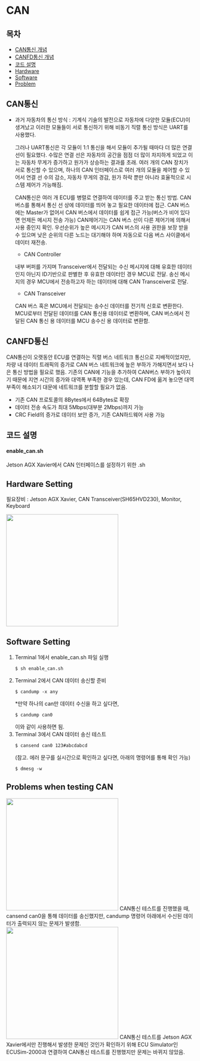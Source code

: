 # CAN

## 목차
* [CAN통신 개념](#CAN통신)
* [CANFD통신 개념](#CANFD통신)
* [코드 설명](#코드-설명)
* [Hardware](#Hardware-Setting)
* [Software](#Software-Setting)
* [Problem](#Problems-when-testing-CAN)

## CAN통신
* 과거 자동차의 통신 방식 : 기계식
    기술의 발전으로 자동차에 다양한 모듈(ECU)이 생겨났고 이러한 모듈들이 서로 통신하기 위해 비동기 직렬 통신 방식은 UART를 사용했다.
  
    그러나 UART통신은 각 모듈이 1:1 통신을 해서 모듈이 추가될 때마다 더 많은 연결 선이 필요했다. 수많은 연결 선은 자동차의 공간을 점점 더 많이 차지하게 되었고 이는 자동차 무게가 증가하고 원가가 상승하는 결과를 초래.
    여러 개의 CAN 장치가 서로 통신할 수 있으며, 하나의 CAN 인터페이스로 여러 개의 모듈을 제어할 수 있어서 연결 선 수의 감소, 자동차 무게의 경감, 원가 하락 뿐만 아니라 효율적으로 시스템 제어가 가능해짐.
  
    CAN통신은 여러 개 ECU를 병렬로 연결하여 데이터를 주고 받는 통신 방법. CAN버스를 통해서 통신 선 상에 데이터를 띄어 놓고 필요한 데이터에 접근.
    CAN 버스에는 Master가 없어서 CAN 버스에서 데이터를 쉽게 접근 가능(버스가 비어 있다면 언제든 메시지 전송 가능) 
    CAN제어기는 CAN 버스 선이 다른 제어기에 의해서 사용 중인지 확인.
    우선순위가 높은 메시지가 CAN 버스의 사용 권한을 보장 받을 수 있으며 낮은 순위의 다른 노드는 대기해야 하며 자동으로 다음 버스 사이클에서 데이터 재전송.

	* CAN Controller

   	내부 버퍼를 가지며 Transceiver에서 전달되는 수신 메시지에 대해 유효한 데이터인지 아닌지 ID기반으로 판별한 후 유효한 데이터인 경우 MCU로 전달. 송신 메시지의 경우 MCU에서 전송하고자 하는 데이터에 대해 CAN Transceiver로 전달.

	* CAN Transceiver
	
 	CAN 버스 혹은 MCU에서 전달되는 송수신 데이터를 전기적 신호로 변환한다. MCU로부터 전달된 데이터를 CAN 통신용 데이터로 변환하며, CAN 버스에서 전달된 CAN 통신 용 데이터를 MCU 송수신 용 데이터로 변환함.
## CANFD통신
CAN통신이 오랫동안 ECU를 연결하는 직렬 버스 네트워크 통신으로 지배적이었지만, 차량 내 데이터 트래픽의 증가로 CAN 버스 네트워크에 높은 부하가 가해지면서 보다 나은 통신 방법을 필요로 했음.
    기존의 CAN에 기능을 추가하여 CAN버스 부하가 높아지기 때문에 지연 시간의 증가와 대역폭 부족한 경우 있는데, CAN FD에 옮겨 놓으면 대역 부족이 해소되기 대문에 네트워크를 분할할 필요가 없음.
    
* 기존 CAN 프로토콜의 8Bytes에서 64Bytes로 확장
* 데이터 전송 속도가 최대 5Mbps(대부분 2Mbps)까지 가능
* CRC Field의 증가로 데이터 보안 증가, 기존 CAN하드웨어 사용 가능

## 코드 설명
#### enable_can.sh
Jetson AGX Xavier에서 CAN 인터페이스를 설정하기 위한 .sh
## Hardware Setting
필요장비 : Jetson AGX Xavier, CAN Transceiver(SH65HVD230), Monitor, Keyboard

<img src="/img/jetson_xavier_hardware_connection.png" width="300" height="300">

## Software Setting
1. Terminal 1에서 enable_can.sh 파일 실행
   ```
   $ sh enable_can.sh
   ```
2. Terminal 2에서 CAN 데이터 송신할 준비
   ```
   $ candump -x any
   ```
   *만약 하나의 can만 데이터 수신을 하고 싶다면,
   ```
   $ candump can0
   ```
   이와 같이 사용하면 됨.
3. Terminal 3에서 CAN 데이터 송신 테스트
   ```
   $ cansend can0 123#abcdabcd
   ```
   (참고. 에러 문구를 실시간으로 확인하고 싶다면, 아래의 명령어를 통해 확인 가능)
   ```
   $ dmesg -w
   ```
## Problems when testing CAN

<img src="/img/cansend_error_final.png" width="300" height="300">
CAN통신 테스트를 진행했을 때, cansend can0을 통해 데이터를 송신했지만,
candump 명령어 아래에서 수신된 데이터가 출력되지 않는 문제가 발생함.

<img src="/img/cansend_error_ecusim-2000.png" width="300" height="300">
CAN통신 테스트를 Jetson AGX Xavier에서만 진행해서 발생한 문제인 것인가 확인하기 위해
ECU Simulator인 ECUSim-2000과 연결하여 CAN통신 테스트를 진행했지만 문제는 바뀌지 않았음.
